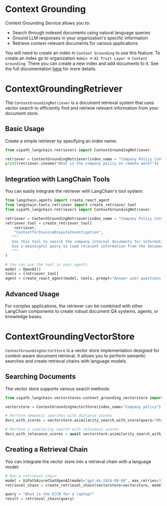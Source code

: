 # Context Grounding

Context Grounding Service allows you to:
- Search through indexed documents using natural language queries
- Ground LLM responses in your organization's specific information
- Retrieve context-relevant documents for various applications


You will need to create an index in `Context Grounding` to use this feature. To create an index go to organization `Admin` -> `AI Trust Layer` -> `Context Grounding`. There you can create a new index and add documents to it. See the full documentation [here](https://docs.uipath.com/automation-cloud/automation-cloud/latest/admin-guide/about-context-grounding) for more details.


# ContextGroundingRetriever

The `ContextGroundingRetriever` is a document retrieval system that uses vector search to efficiently find and retrieve relevant information from your document store.

## Basic Usage

Create a simple retriever by specifying an index name:

```python
from uipath_langchain.retrievers import ContextGroundingRetriever

retriever = ContextGroundingRetriever(index_name = "Company Policy Context")
print(retriever.invoke("What is the company policy on remote work?"))
```

## Integration with LangChain Tools

You can easily integrate the retriever with LangChain's tool system:

```python
from langchain.agents import create_react_agent
from langchain.tools.retriever import create_retriever_tool
from uipath_langchain.retrievers import ContextGroundingRetriever

retriever = ContextGroundingRetriever(index_name = "Company Policy Context")
retriever_tool = create_retriever_tool(
    retriever,
    "ContextforInvoiceDisputeInvestigation",
   """
   Use this tool to search the company internal documents for information about policies around dispute resolution.
   Use a meaningful query to load relevant information from the documents. Save the citation for later use.
   """
)

# You can use the tool in your agents
model = OpenAI()
tools = [retriever_tool]
agent = create_react_agent(model, tools, prompt="Answer user questions as best as you can using the search tool.")
```


## Advanced Usage

For complex applications, the retriever can be combined with other LangChain components to create robust document QA systems, agents, or knowledge bases.



# ContextGroundingVectorStore

`ContextGroundingVectorStore` is a vector store implementation designed for context-aware document retrieval. It allows you to perform semantic searches and create retrieval chains with language models.

## Searching Documents

The vector store supports various search methods:

```python
from uipath_langchain.vectorstores.context_grounding_vectorstore import ContextGroundingVectorStore

vectorstore = ContextGroundingVectorStore(index_name="Company policy")

# Perform semantic searches with distance scores
docs_with_scores = vectorstore.asimilarity_search_with_score(query="What is the company policy on data storage?", k=5)

# Perform a similarity search with relevance scores
docs_with_relevance_scores = await vectorstore.asimilarity_search_with_relevance_scores(query=query, k=5)
```

## Creating a Retrieval Chain

You can integrate the vector store into a retrieval chain with a language model:

```python
# Run a retrieval chain
model = UiPathAzureChatOpenAI(model="gpt-4o-2024-08-06", max_retries=3)
retrieval_chain = create_retrieval_chain(vectorstore=vectorstore, model=model)

query = "What is the ECCN for a laptop?"
result = retrieval_chain(query)
```